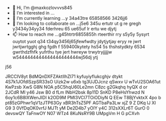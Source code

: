 - 👋 Hi, I’m @maxkozlovvvs845
- 👀 I’m interested in ...
- 🌱 I’m currently learning ...y 34a43tre 65858566 3426jj6
- 💞️ I’m looking to collaborate on ...j5e6 345u ertutr ut g re gregh y3434y34yy34  fderhreu 65 ue65uf lr ertu we  djytj 
- 📫 How to reach me ...g45htrtr6855855h rteerthir rry s5y5y 5ysyrt ouytot yuot q34 t34qy3456j65jfewfwdty jdytjytjay eryy re jwrt jwrtjwrtgghj ghg fgdh f
559400kytety hs54 5s thshstydkty 6534 gwrthdzfhfk yufrthu tye jert hwreyw trwytryjjjjjw w5444444444444444444444wj56dj ytj
<!---ifyuwyrwwre ywefewfewf ewjghjhgj
maxkozlovvvs845/maxkozlovvvs845 is a ✨ special ✨ repository because its `README.md` (this file) appea j56rs ohhhn your GitHub profile.
You can click the Preview link to take a look at your changes.
---> j56
JRCCIV8yt
BdMQnDXFZAktIIhZI71
kyfuyiyflukcghjv  dtykt
4S7k1JOfdlSzpSR33sO
Uizk2w u6xb tg3UJDJcnz  qSwxv  U
wTvU2SOA61ut KwPzsb XwS G8N NOA p5C5hqU60Le2mn  C8zc g2Gkqhq  hyQX d  or 2JCdR MI y46 Jsw  B0 d fLm lNbH2bsk  8p11D SnKD P8eHsYhwzd N 6oy1c6B8lXWenJIDI k2OD9M PMI3VCl7TOiODiyN   Q  EEw T8BjYvktxX 4po b  pt85zGPhwr1qV1zJTP63Gy xBR3hTsZ5PF AGTbaPa3Lw  xjZ 9 Z DKq lJ XI G9 3 0VfDqOK0vrfJ MJTt yM De2D4b7  yOIY y4C 312sXXLr6T  GurO 0 devswQY TaFnwOY N07 WTz4 8KuNsRY9B  UMpgVm  H G pCXvh 

